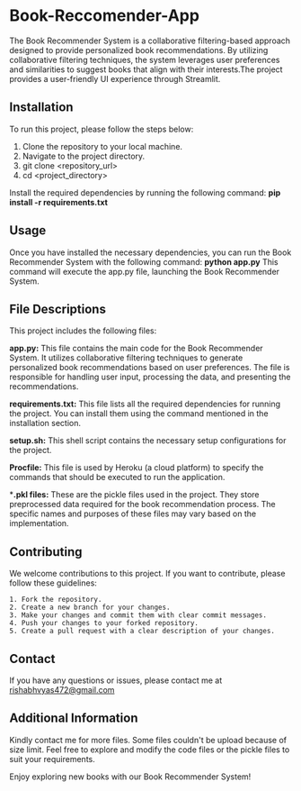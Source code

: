 # Book-Reccomender-App

The Book Recommender System is a collaborative filtering-based approach designed to provide personalized book recommendations. By utilizing collaborative filtering techniques, the system leverages user preferences and similarities to suggest books that align with their interests.The project provides a user-friendly UI experience through Streamlit.

## Installation

To run this project, please follow the steps below:
1. Clone the repository to your local machine.
2. Navigate to the project directory.
3. git clone <repository_url>
4. cd <project_directory>

Install the required dependencies by running the following command:
**pip install -r requirements.txt**

## Usage
Once you have installed the necessary dependencies, you can run the Book Recommender System with the following command:
**python app.py**
This command will execute the app.py file, launching the Book Recommender System.

## File Descriptions
This project includes the following files:

**app.py:** This file contains the main code for the Book Recommender System. It utilizes collaborative filtering techniques to generate personalized book recommendations based on user preferences. The file is responsible for handling user input, processing the data, and presenting the recommendations.

**requirements.txt:** This file lists all the required dependencies for running the project. You can install them using the command mentioned in the installation section.

**setup.sh:** This shell script contains the necessary setup configurations for the project.

**Procfile:** This file is used by Heroku (a cloud platform) to specify the commands that should be executed to run the application.

***.pkl files:** These are the pickle files used in the project. They store preprocessed data required for the book recommendation process. The specific names and purposes of these files may vary based on the implementation.

## Contributing

We welcome contributions to this project. If you want to contribute, please follow these guidelines:

    1. Fork the repository.
    2. Create a new branch for your changes.
    3. Make your changes and commit them with clear commit messages.
    4. Push your changes to your forked repository.
    5. Create a pull request with a clear description of your changes.

## Contact
If you have any questions or issues, please contact me at rishabhvyas472@gmail.com

## Additional Information
Kindly contact me for more files. Some files couldn't be upload because of size limit.
Feel free to explore and modify the code files or the pickle files to suit your requirements.

Enjoy exploring new books with our Book Recommender System!

